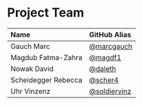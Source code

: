 # Project Team

 Name | GitHub Alias 
:---|:---|
Gauch Marc|[@marcgauch](https://github.com/marcgauch)|
Magdub Fatma-Zahra|[@magdf1](https://github.com/magdf1)|
Nowak David|[@daleth](https://github.com/daleth)|)
Scheidegger Rebecca|[@scher4](https://github.com/scher4)|
Uhr Vinzenz|[@soldiervinz](https://github.com/soldiervinz)|

